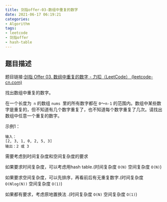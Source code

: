 ```yaml
---
title: 剑指offer-03-数组中重复的数字
date: 2021-06-17 06:19:21
categories: 
- Algorithm
tags:
- leetcode
- 剑指offer
- hash-table
---
```


## 题目描述

题目链接:[剑指 Offer 03. 数组中重复的数字 - 力扣（LeetCode） (leetcode-cn.com)](https://leetcode-cn.com/problems/shu-zu-zhong-zhong-fu-de-shu-zi-lcof/)

找出数组中重复的数字。

在一个长度为` n` 的数组 `nums `里的所有数字都在 `0`～`n-1` 的范围内。数组中某些数字是重复的，但不知道有几个数字重复了，也不知道每个数字重复了几次。请找出数组中任意一个重复的数字。



示例1：

```
输入：
[2, 3, 1, 0, 2, 5, 3]
输出：2 或 3 
```



需要考虑到时间复杂度和空间复杂度的要求

如果要求时间复杂度，可以考虑用hash table.(时间复杂度 `O(N)`   空间复杂度 `O(N)`)

如果要求空间复杂度，可以先排序，再看前后有无重复数字.(时间复杂度 `O(Nlog(N))`   空间复杂度 `O(1)`)

如果都有要求，考虑原地置换法 .(时间复杂度 `O(N)`   空间复杂度 `O(1)`)